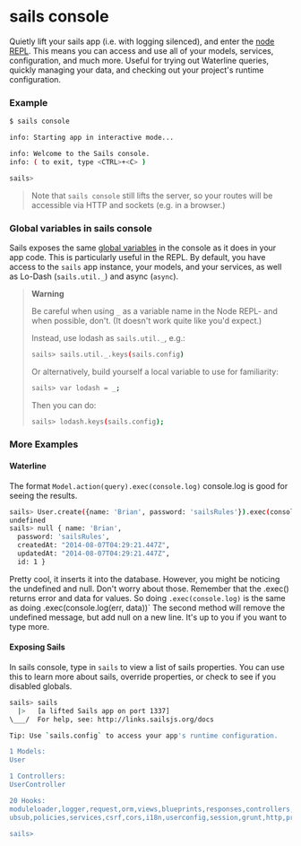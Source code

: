 # sails console

Quietly lift your sails app (i.e. with logging silenced), and enter the [node REPL](http://nodejs.org/api/repl.html).  This means you can access and use all of your models, services, configuration, and much more.  Useful for trying out Waterline queries, quickly managing your data, and checking out your project's runtime configuration.

### Example

```sh
$ sails console

info: Starting app in interactive mode...

info: Welcome to the Sails console.
info: ( to exit, type <CTRL>+<C> )

sails>
```

> Note that `sails console` still lifts the server, so your routes will be accessible via HTTP and sockets (e.g. in a browser.)






### Global variables in sails console

Sails exposes the same [global variables](http://beta.sailsjs.org/#/documentation/reference/Globals) in the console as it does in your app code. This is particularly useful in the REPL.  By default, you have access to the `sails` app instance, your models, and your services, as well as Lo-Dash (`sails.util._`) and async (`async`).


> **Warning**
>
> Be careful when using `_` as a variable name in the Node REPL- and when possible, don't.
> (It doesn't work quite like you'd expect.)
>
> Instead, use lodash as `sails.util._`, e.g.:
> ```sh
> sails> sails.util._.keys(sails.config)
> ```
>
> Or alternatively, build yourself a local variable to use for familiarity:
>
> ```sh
> sails> var lodash = _;
> ```
>
> Then you can do:
>
> ```sh
> sails> lodash.keys(sails.config);
> ```

### More Examples

#### Waterline

The format `Model.action(query).exec(console.log)` console.log is good for seeing the results.

```sh
sails> User.create({name: 'Brian', password: 'sailsRules'}).exec(console.log)
undefined
sails> null { name: 'Brian',
  password: 'sailsRules',
  createdAt: "2014-08-07T04:29:21.447Z",
  updatedAt: "2014-08-07T04:29:21.447Z",
  id: 1 }
```

Pretty cool, it inserts it into the database. However, you might be noticing the undefined and null. Don't worry about those. Remember that the .exec() returns error and data for values. So doing `.exec(console.log)` is the same as doing .exec(console.log(err, data))` The second method will remove the undefined message, but add null on a new line. It's up to you if you want to type more.

#### Exposing Sails

In sails console, type in `sails` to view a list of sails properties. You can use this to learn more about sails, override properties, or check to see if you disabled globals.

```sh
sails> sails
  |>   [a lifted Sails app on port 1337]
\___/  For help, see: http://links.sailsjs.org/docs

Tip: Use `sails.config` to access your app's runtime configuration.

1 Models:
User

1 Controllers:
UserController

20 Hooks:
moduleloader,logger,request,orm,views,blueprints,responses,controllers,sockets,p
ubsub,policies,services,csrf,cors,i18n,userconfig,session,grunt,http,projecthooks

sails>
```

<docmeta name="uniqueID" value="sailsconsole198558">
<docmeta name="displayName" value="sails console">


